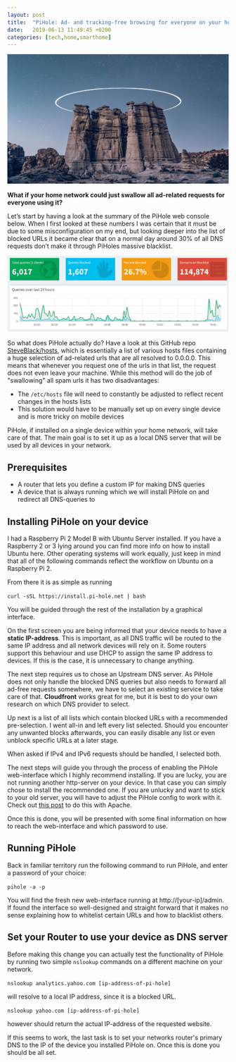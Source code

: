 ```yaml
---
layout: post
title:  "PiHole: Ad- and tracking-free browsing for everyone on your home network"
date:   2019-06-13 11:49:45 +0200
categories: [tech,home,smarthome]
---
```


![Hole in the sky](/assets/images/space_circle_hole.jpg)

**What if your home network could just swallow all ad-related requests for everyone using it?**

Let’s start by having a look at the summary of the PiHole web console below. When I first looked at these numbers I was certain that it must be due to some misconfiguration on my end, but looking deeper into the list of blocked URLs it became clear that on a normal day around 30% of all DNS requests don’t make it through PiHoles massive blacklist. 

![PiHole at work blocking ad related requests](/assets/images/pihole_stats.jpg)

So what does PiHole actually do? Have a look at this GitHub repo [SteveBlack/hosts](https://github.com/StevenBlack/hosts), which is essentially a list of various hosts files containing a huge selection of ad-related urls that are all resolved to 0.0.0.0. This means that whenever you request one of the urls in that list, the request does not even leave your machine. While this method will do the job of "swallowing" all spam urls it has two disadvantages:

* The `/etc/hosts` file will need to constantly be adjusted to reflect recent changes in the hosts lists
* This solution would have to be manually set up on every single device and is more tricky on mobile devices

PiHole, if installed on a single device within your home network, will take care of that. The main goal is to set it up as a local DNS server that will be used by all devices in your network.

## Prerequisites

* A router that lets you define a custom IP for making DNS queries
* A device that is always running which we will install PiHole on and redirect all DNS-queries to

## Installing PiHole on your device

I had a Raspberry Pi 2 Model B with Ubuntu Server installed. If you have a Raspberry 2 or 3 lying around you can find more info on how to install Ubuntu here. Other operating systems will work equally, just keep in mind that all of the following commands reflect the workflow on Ubuntu on a Raspberry Pi 2.

From there it is as simple as running

```curl -sSL https://install.pi-hole.net | bash```

You will be guided through the rest of the installation by a graphical interface.

On the first screen you are being informed that your device needs to have a **static IP-address**. This is important, as all DNS traffic will be routed to the same IP address and all network devices will rely on it. Some routers support this behaviour and use DHCP to assign the same IP address to devices. If this is the case, it is unnecessary to change anything. 

The next step requires us to chose an Upstream DNS server. As PiHole does not only handle the blocked DNS queries but also needs to forward all ad-free requests somewhere, we have to select an existing service to take care of that. **Cloudfront** works great for me, but it is best to do your own research on which DNS provider to select.

Up next is a list of all lists which contain blocked URLs with a recommended pre-selection. I went all-in and left every list selected. Should you encounter any unwanted blocks afterwards, you can easily disable any list or even unblock specific URLs at a later stage.

When asked if IPv4 and IPv6 requests should be handled, I selected both.

The next steps will guide you through the process of enabling the PiHole web-interface which I highly recommend installing. If you are lucky, you are not running another http-server on your device. In that case you can simply chose to install the recommended one. If you are unlucky and want to stick to your old server, you will have to adjust the PiHole config to work with it. Check out [this post](https://discourse.pi-hole.net/t/migrating-pi-hole-from-lighttpd-to-apache/152) to do this with Apache.

Once this is done, you will be presented with some final information on how to reach the web-interface and which password to use.

## Running PiHole

Back in familiar territory run the following command to run PiHole, and enter a password of your choice:

```pihole -a -p```

You will find the fresh new web-interface running at http://[your-ip]/admin. If found the interface so well-designed and straight forward that it makes no sense explaining how to whitelist certain URLs and how to blacklist others. 

## Set your Router to use your device as DNS server

Before making this change you can actually test the functionality of PiHole by running two simple `nslookup` commands on a different machine on your network.

```nslookup analytics.yahoo.com [ip-address-of-pi-hole]```

will resolve to a local IP address, since it is a blocked URL.

```nslookup yahoo.com [ip-address-of-pi-hole]```

however should return the actual IP-address of the requested website.

If this seems to work, the last task is to set your networks router's primary DNS to the IP of the device you installed PiHole on. Once this is done you should be all set.